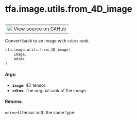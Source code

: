 <div itemscope itemtype="http://developers.google.com/ReferenceObject">
<meta itemprop="name" content="tfa.image.utils.from_4D_image" />
<meta itemprop="path" content="Stable" />
</div>

# tfa.image.utils.from_4D_image

<!-- Insert buttons and diff -->

<table class="tfo-notebook-buttons tfo-api" align="left">

<td>
  <a target="_blank" href="https://github.com/tensorflow/addons/tree/r0.7/tensorflow_addons/image/utils.py#L71-L94">
    <img src="https://www.tensorflow.org/images/GitHub-Mark-32px.png" />
    View source on GitHub
  </a>
</td></table>



<!-- Equality marker -->
Convert back to an image with `ndims` rank.

``` python
tfa.image.utils.from_4D_image(
    image,
    ndims
)
```



<!-- Placeholder for "Used in" -->


#### Args:


* <b>`image`</b>: 4D tensor.
* <b>`ndims`</b>: The original rank of the image.


#### Returns:

`ndims`-D tensor with the same type.



